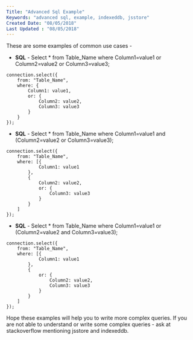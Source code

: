 ```yaml
---
Title: "Advanced Sql Example"
Keywords: "advanced sql, example, indexeddb, jsstore"
Created Date: "08/05/2018"
Last Updated : "08/05/2018"
---
```


These are some examples of common use cases -

*   **SQL** \- Select * from Table_Name where Column1=value1 or Column2=value2 or Column3=value3;

```
connection.select({
    from: "Table_Name",
    where: {
        Column1: value1,
        or: {
            Column2: value2,
            Column3: value3
        }
    }
});
```
    
*   **SQL** \- Select * from Table_Name where Column1=value1 and (Column2=value2 or Column3=value3);

```
connection.select({
    from: "Table_Name",
    where: [{
            Column1: value1
        },
        {
            Column2: value2,
            or: {
                Column3: value3
            }
        }
    ]
});
```
    
*   **SQL** \- Select * from Table_Name where Column1=value1 or (Column2=value2 and Column3=value3);

```
connection.select({
    from: "Table_Name",
    where: [{
            Column1: value1
        },
        {
            or: {
                Column2: value2,
                Column3: value3
            }
        }
    ]
});
```
    

Hope these examples will help you to write more complex queries. If you are not able to understand or write some complex queries - ask at stackoverflow mentioning jsstore and indexeddb.

